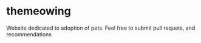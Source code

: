 # themeowing
Website dedicated to adoption of pets.
Feel free to submit pull requets, and recommendations
